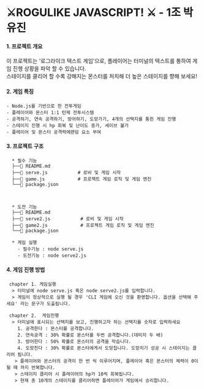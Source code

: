 ⚔️ROGULIKE JAVASCRIPT! ⚔️ - 1조 박유진
===========================================================

#### 1. 프로젝트 개요

   이 프로젝트는 '로그라이크 텍스트 게임'으로, 플레이어는 터미널의 텍스트를 통하여 게임 진행 상황을 파악 할 수 있습니다.  
   스테이지를 클리어 할 수록  강해지는 몬스터를 처치해 더 높은 스테이지를 향해 보세요!



 #### 2. 게임 특징
    - Node.js를 기반으로 한 전투게임
    - 플레이어와 몬스터 1:1 턴제 전투시스템 
    - 공격하기, 연속 공격하기, 방어하기, 도망가기, 4개의 선택지를 통한 게임 진행
    - 스테이지 진행 시 hp 회복 및 난이도 증가, 세이브 불가
    - 플레이어 및 몬스터 공격력에랜덤 요소 부여



 #### 3. 프로젝트 구조
      * 필수 기능
      ├──📁 README.md          
      ├──📁 serve.js           # 로비 및 게임 시작
      ├──📁 game.js            # 프로젝트 게임 로직 및 게임 엔진
      └──📁 package.json



      * 도전 기능
      ├──📁 README.md          
      ├──📁 serve2.js           # 로비 및 게임 시작
      ├──📁 game2.js            # 프로젝트 게임 로직 및 게임 엔진
      └──📁 package.json

      * 게임 실행
        - 필수기능 : node serve.js
        - 도전기능 : node serve2.js



#### 4. 게임 진행 방법
     chapter 1. 게임실행
      > 터미널에 node serve.js 혹은 node serve2.js를 입력합니다.
      > 게임이 정상적으로 실행 될 경우 'CLI 게임에 오신 것을 환영합니다. 옵션을 선택해 주세요' 라는 문구가 도출됩니다.

     chapter 2.  게임진행
      > 터미널에 표시되는 선택지를 보고, 진행하고자 하는 선택지를 숫자로 입력하세요
        1. 공격한다 : 몬스터를 공격합니다.
        2. 연속공격 : 30% 확률로 몬스터를 두번 공격합니다.(데미지 두 배)
        3. 방어한다 : 50% 확률로 몬스터의 공격을 막습니다.
        4. 도망친다 : 30% 확률로 몬스터에게서 도망칩니다. 도망치기 성공 시 스테이지는 클리어 됩니다.
       > 플레이어와 몬스터의 공격이 한 번 씩 이루어지며, 플레이어 혹은 몬스터의 체력이 0이 될 때 까지 반복합니다.
       > 스테이지 클리어 시 플레이어의 hp가 10씩 회복됩니다.
       > 현재 총 10개의 스테이지를 클리어하면 플레이어가 게임에서 승리합니다.
